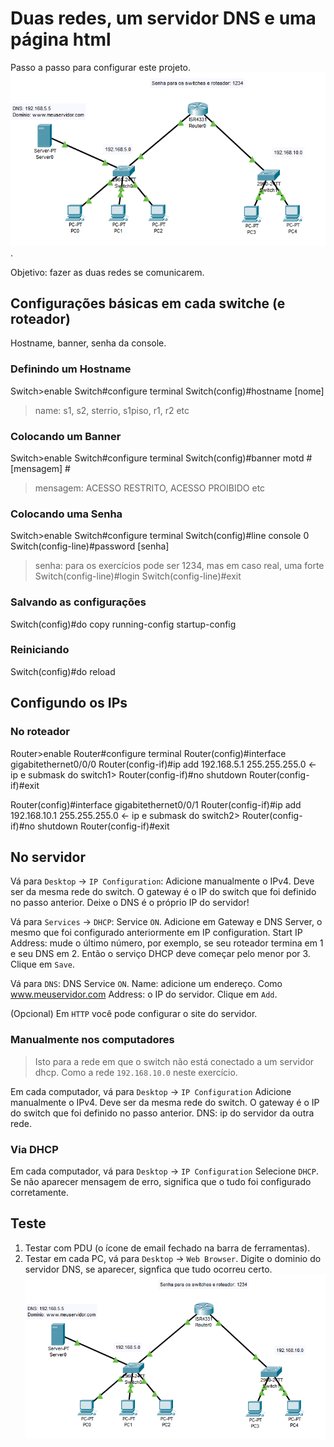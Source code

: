 # Duas redes, um servidor DNS e uma página html
Passo a passo para configurar este projeto.
![img](image.png).

Objetivo: fazer as duas redes se comunicarem.


## Configurações básicas em cada switche (e roteador)
Hostname, banner, senha da console.

### Definindo um Hostname
Switch>enable
Switch#configure terminal
Switch(config)#hostname [nome]
> name: s1, s2, sterrio, s1piso, r1, r2 etc

### Colocando um Banner
Switch>enable
Switch#configure terminal
Switch(config)#banner motd # [mensagem] #
> mensagem: ACESSO RESTRITO, ACESSO PROIBIDO etc

### Colocando uma Senha
Switch>enable
Switch#configure terminal
Switch(config)#line console 0
Switch(config-line)#password [senha]
> senha: para os exercícios pode ser 1234, mas em caso real, uma forte
Switch(config-line)#login
Switch(config-line)#exit

### Salvando as configurações
Switch(config)#do copy running-config startup-config

### Reiniciando
Switch(config)#do reload

## Configundo os IPs

### No roteador
Router>enable
Router#configure terminal
Router(config)#interface gigabitethernet0/0/0
Router(config-if)#ip add 192.168.5.1 255.255.255.0 <- ip e submask do switch1>
Router(config-if)#no shutdown
Router(config-if)#exit

Router(config)#interface gigabitethernet0/0/1
Router(config-if)#ip add 192.168.10.1 255.255.255.0 <- ip e submask do switch2>
Router(config-if)#no shutdown
Router(config-if)#exit

## No servidor
Vá para `Desktop` -> `IP Configuration`:
Adicione manualmente o IPv4. Deve ser da mesma rede do switch.
O gateway é o IP do switch que foi definido no passo anterior.
Deixe o DNS é o próprio IP do servidor!

Vá para `Services` -> `DHCP`:
Service `ON`.
Adicione em Gateway e DNS Server, o mesmo que foi configurado anteriormente em IP configuration.
Start IP Address: mude o último número, por exemplo, se seu roteador termina em 1 e seu DNS em 2. Então o serviço DHCP deve começar pelo menor por 3.
Clique em `Save`.

Vá para `DNS`:
DNS Service `ON`.
Name: adicione um endereço. Como www.meuservidor.com
Address: o IP do servidor.
Clique em `Add`.

(Opcional) Em `HTTP` você pode configurar o site do servidor. 

### Manualmente nos computadores
> Isto para a rede em que o switch não está conectado a um servidor dhcp. Como a rede `192.168.10.0` neste exercício.

Em cada computador, vá para `Desktop` -> `IP Configuration`
Adicione manualmente o IPv4. Deve ser da mesma rede do switch.
O gateway é o IP do switch que foi definido no passo anterior.
DNS: ip do servidor da outra rede.

### Via DHCP
Em cada computador, vá para `Desktop` -> `IP Configuration`
Selecione `DHCP`. Se não aparecer mensagem de erro, significa que o tudo foi configurado corretamente.

## Teste
1. Testar com PDU (o ícone de email fechado na barra de ferramentas).
2. Testar em cada PC, vá para `Desktop` -> `Web Browser`. Digite o dominio do servidor DNS, se aparecer, signfica que tudo ocorreu certo.![alt text](image.png)